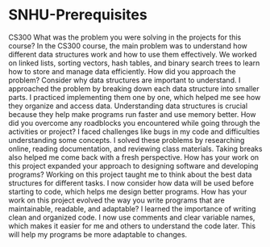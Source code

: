 # SNHU-Prerequisites
CS300
What was the problem you were solving in the projects for this course?
In the CS300 course, the main problem was to understand how different data structures work and how to use them effectively. We worked on linked lists, sorting vectors, hash tables, and binary search trees to learn how to store and manage data efficiently.
How did you approach the problem? Consider why data structures are important to understand.
I approached the problem by breaking down each data structure into smaller parts. I practiced implementing them one by one, which helped me see how they organize and access data. Understanding data structures is crucial because they help make programs run faster and use memory better.
How did you overcome any roadblocks you encountered while going through the activities or project?
I faced challenges like bugs in my code and difficulties understanding some concepts. I solved these problems by researching online, reading documentation, and reviewing class materials. Taking breaks also helped me come back with a fresh perspective.
How has your work on this project expanded your approach to designing software and developing programs?
Working on this project taught me to think about the best data structures for different tasks. I now consider how data will be used before starting to code, which helps me design better programs.
How has your work on this project evolved the way you write programs that are maintainable, readable, and adaptable?
I learned the importance of writing clean and organized code. I now use comments and clear variable names, which makes it easier for me and others to understand the code later. This will help my programs be more adaptable to changes.
